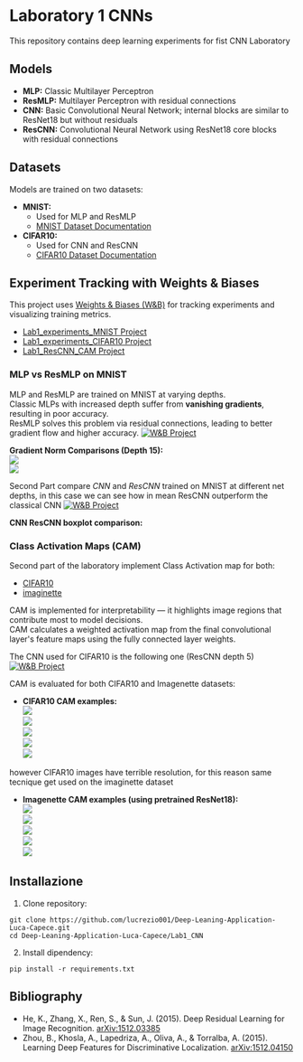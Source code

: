 # Laboratory 1 CNNs

This repository contains deep learning experiments for fist CNN Laboratory

## Models

- **MLP:** Classic Multilayer Perceptron  
- **ResMLP:** Multilayer Perceptron with residual connections  
- **CNN:** Basic Convolutional Neural Network; internal blocks are similar to ResNet18 but without residuals  
- **ResCNN:** Convolutional Neural Network using ResNet18 core blocks with residual connections

## Datasets

Models are trained on two datasets:

- **MNIST:**  
  - Used for MLP and ResMLP  
  - [MNIST Dataset Documentation](https://docs.pytorch.org/vision/main/generated/torchvision.datasets.MNIST.html)
- **CIFAR10:**  
  - Used for CNN and ResCNN  
  - [CIFAR10 Dataset Documentation](https://docs.pytorch.org/vision/main/generated/torchvision.datasets.CIFAR10.html)

## Experiment Tracking with Weights & Biases

This project uses [Weights & Biases (W&B)](https://wandb.ai/) for tracking experiments and visualizing training metrics.
- [Lab1_experiments_MNIST Project](https://wandb.ai/lucacapece007-universit-di-firenze/Lab1_experiments_MNIST?nw=nwuserlucacapece007)  
- [Lab1_experiments_CIFAR10 Project](https://wandb.ai/lucacapece007-universit-di-firenze/Lab1_experiments_CIFAR10?nw=nwuserlucacapece007)  
- [Lab1_ResCNN_CAM Project](https://wandb.ai/lucacapece007-universit-di-firenze/Lab1_ResCNN_CAM?nw=nwuserlucacapece007)

### MLP vs ResMLP on MNIST

MLP and ResMLP are trained on MNIST at varying depths.  
Classic MLPs with increased depth suffer from **vanishing gradients**, resulting in poor accuracy.  
ResMLP solves this problem via residual connections, leading to better gradient flow and higher accuracy.
[![W&B Project](https://img.shields.io/badge/W%26B-Project-lightgrey?logo=wandb)](https://wandb.ai/lucacapece007-universit-di-firenze/Lab1_experiments_MNIST?nw=nwuserlucacapece007)

**Gradient Norm Comparisons (Depth 15):**  
![](Lab1_CNN/Output/grad_normsMLP_baseline_depth_15.png)  
![](Lab1_CNN/Output/grad_normsResMLP_baseline_depth_15.png)

Second Part compare *CNN* and *ResCNN* trained on MNIST at different net depths, in this case we can see how in mean ResCNN outperform the classical CNN
[![W&B Project](https://img.shields.io/badge/W%26B-Project-lightgrey?logo=wandb)](https://wandb.ai/lucacapece007-universit-di-firenze/Lab1_experiments_CIFAR10?nw=nwuserlucacapece007)

**CNN ResCNN boxplot comparison:** 


### Class Activation Maps (CAM)

Second part of the laboratory implement Class Activation map for both:
- [CIFAR10](https://docs.pytorch.org/vision/main/generated/torchvision.datasets.CIFAR10.html)
- [imaginette](https://docs.pytorch.org/vision/main/generated/torchvision.datasets.Imagenette.html)

CAM is implemented for interpretability — it highlights image regions that contribute most to model decisions.  
CAM calculates a weighted activation map from the final convolutional layer's feature maps using the fully connected layer weights.



The CNN used for CIFAR10 is the following one (ResCNN depth 5) 
[![W&B Project](https://img.shields.io/badge/W%26B-Project-lightgrey?logo=wandb)](https://wandb.ai/lucacapece007-universit-di-firenze/Lab1_ResCNN_CAM?nw=nwuserlucacapece007)

CAM is evaluated for both CIFAR10 and Imagenette datasets:

- **CIFAR10 CAM examples:**  
  ![](CAM_output/CAM_CIFAR10_1.jpg)  
  ![](CAM_output/CAM_CIFAR10_2.jpg)  
  ![](CAM_output/CAM_CIFAR10_3.jpg)  
  ![](CAM_output/CAM_CIFAR10_4.jpg)  
  ![](CAM_output/CAM_CIFAR10_5.jpg) 

however CIFAR10 images have terrible resolution, for this reason same tecnique get used on the imaginette dataset

- **Imagenette CAM examples (using pretrained ResNet18):**  
  ![](CAM_output/CAM_Imagenette_1.jpg)  
  ![](CAM_output/CAM_Imagenette_2.jpg)  
  ![](CAM_output/CAM_Imagenette_3.jpg)  
  ![](CAM_output/CAM_Imagenette_4.jpg)  
  ![](CAM_output/CAM_Imagenette_5.jpg)

## Installazione

1. Clone repository:

```
git clone https://github.com/lucrezio001/Deep-Leaning-Application-Luca-Capece.git
cd Deep-Leaning-Application-Luca-Capece/Lab1_CNN
```

2. Install dipendency:

```
pip install -r requirements.txt
```

## Bibliography

- He, K., Zhang, X., Ren, S., & Sun, J. (2015). Deep Residual Learning for Image Recognition. [arXiv:1512.03385](https://doi.org/10.48550/arXiv.1512.03385)  
- Zhou, B., Khosla, A., Lapedriza, A., Oliva, A., & Torralba, A. (2015). Learning Deep Features for Discriminative Localization. [arXiv:1512.04150](https://doi.org/10.48550/arXiv.1512.04150)

